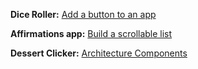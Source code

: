 **Dice Roller:** [Add a button to an app](https://developer.android.com/courses/pathways/android-basics-compose-unit-2-pathway-2)

**Affirmations app:** [Build a scrollable list](https://developer.android.com/courses/pathways/android-basics-compose-unit-3-pathway-2#codelab-https://developer.android.com/codelabs/basic-android-kotlin-compose-training-add-scrollable-list)

**Dessert Clicker:** [Architecture Components](https://developer.android.com/courses/pathways/android-basics-compose-unit-4-pathway-1#codelab-https://developer.android.com/codelabs/basic-android-kotlin-compose-practice-viewmodel)